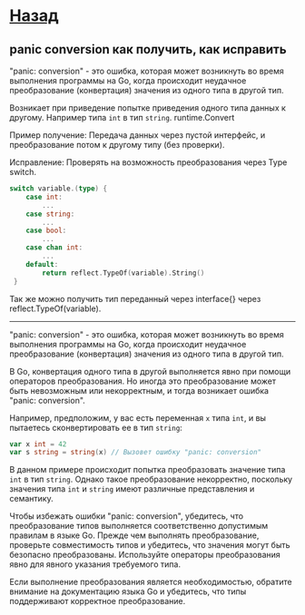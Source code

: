 # [Назад](/L1/L1_.md)

## panic conversion как получить, как исправить

"panic: conversion" - это ошибка, которая может возникнуть во время выполнения программы на Go, когда происходит неудачное преобразование (конвертация) значения из одного типа в другой тип.

Возникает при приведение попытке приведения одного типа данных к другому.
Например типа `int` в тип `string`.
runtime.Convert

Пример получение:
Передача данных через пустой интерфейс, и преобразование потом к другому типу (без проверки).

Исправление:
Проверять на возможность преобразования через Type switch.

```go
switch variable.(type) {
    case int:
        ...
    case string:
        ...
    case bool:
        ...
    case chan int:
        ...
    default:
        return reflect.TypeOf(variable).String()
 }
```

Так же можно получить тип  переданный через interface{} через reflect.TypeOf(variable).

------------------------------------

"panic: conversion" - это ошибка, которая может возникнуть во время выполнения программы на Go, когда происходит неудачное преобразование (конвертация) значения из одного типа в другой тип.

В Go, конвертация одного типа в другой выполняется явно при помощи операторов преобразования. Но иногда это преобразование может быть невозможным или некорректным, и тогда возникает ошибка "panic: conversion".

Например, предположим, у вас есть переменная `x` типа `int`, и вы пытаетесь сконвертировать ее в тип `string`:

```go
var x int = 42
var s string = string(x) // Вызовет ошибку "panic: conversion"
```

В данном примере происходит попытка преобразовать значение типа `int` в тип `string`. Однако такое преобразование некорректно, поскольку значения типа `int` и `string` имеют различные представления и семантику.

Чтобы избежать ошибки "panic: conversion", убедитесь, что преобразование типов выполняется соответственно допустимым правилам в языке Go. Прежде чем выполнять преобразование, проверьте совместимость типов и убедитесь, что значения могут быть безопасно преобразованы. Используйте операторы преобразования явно для явного указания требуемого типа.

Если выполнение преобразования является необходимостью, обратите внимание на документацию языка Go и убедитесь, что типы поддерживают корректное преобразование.
